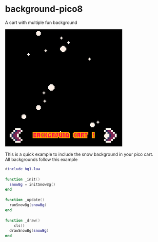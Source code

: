 # background-pico8
A cart with multiple fun background

![alt text](https://github.com/Remysd/background-pico8/raw/master/fun_bg_github.gif "Background gif sample")

This is a quick example to include the snow background in your pico cart.
All backgrounds follow this example
```lua
#include bg1.lua

function _init()
  snowBg = initSnowBg()
end

function _update()
  runSnowBg(snowBg)
end

function _draw()
	cls()
  drawSnowBg(snowBg)
end
```
